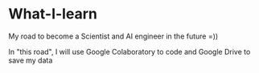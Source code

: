 # What-I-learn
My road to become a  Scientist and AI engineer in the future =))

In "this road", I will use Google Colaboratory to code and Google Drive to save my data

